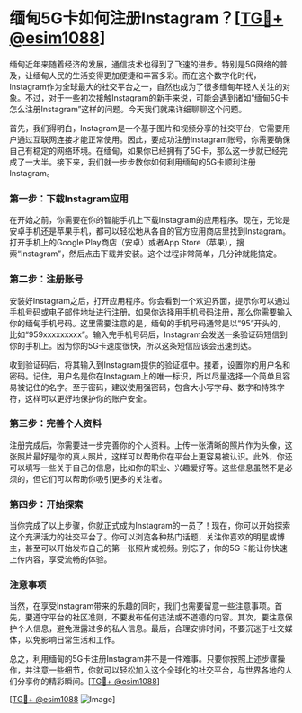 # 缅甸5G卡如何注册Instagram？[[TG💪+ @esim1088](https://t.me/s/esim1088)]

缅甸近年来随着经济的发展，通信技术也得到了飞速的进步。特别是5G网络的普及，让缅甸人民的生活变得更加便捷和丰富多彩。而在这个数字化时代，Instagram作为全球最大的社交平台之一，自然也成为了很多缅甸年轻人关注的对象。不过，对于一些初次接触Instagram的新手来说，可能会遇到诸如“缅甸5G卡怎么注册Instagram”这样的问题。今天我们就来详细聊聊这个问题。

首先，我们得明白，Instagram是一个基于图片和视频分享的社交平台，它需要用户通过互联网连接才能正常使用。因此，要成功注册Instagram账号，你需要确保自己有稳定的网络环境。在缅甸，如果你已经拥有了5G卡，那么这一步就已经完成了一大半。接下来，我们就一步步教你如何利用缅甸的5G卡顺利注册Instagram。

### 第一步：下载Instagram应用

在开始之前，你需要在你的智能手机上下载Instagram的应用程序。现在，无论是安卓手机还是苹果手机，都可以轻松地从各自的官方应用商店里找到Instagram。打开手机上的Google Play商店（安卓）或者App Store（苹果），搜索“Instagram”，然后点击下载并安装。这个过程非常简单，几分钟就能搞定。

### 第二步：注册账号

安装好Instagram之后，打开应用程序。你会看到一个欢迎界面，提示你可以通过手机号码或电子邮件地址进行注册。如果你选择用手机号码注册，那么你需要输入你的缅甸手机号码。这里需要注意的是，缅甸的手机号码通常是以“95”开头的，比如“959xxxxxxxxx”。输入完手机号码后，Instagram会发送一条验证码短信到你的手机上。因为你的5G卡速度很快，所以这条短信应该会迅速到达。

收到验证码后，将其输入到Instagram提供的验证框中。接着，设置你的用户名和密码。记住，用户名是你在Instagram上的唯一标识，所以尽量选择一个简单且容易被记住的名字。至于密码，建议使用强密码，包含大小写字母、数字和特殊字符，这样可以更好地保护你的账户安全。

### 第三步：完善个人资料

注册完成后，你需要进一步完善你的个人资料。上传一张清晰的照片作为头像，这张照片最好是你的真人照片，这样可以帮助你在平台上更容易被认识。此外，你还可以填写一些关于自己的信息，比如你的职业、兴趣爱好等。这些信息虽然不是必须的，但它们可以帮助你吸引更多的关注者。

### 第四步：开始探索

当你完成了以上步骤，你就正式成为Instagram的一员了！现在，你可以开始探索这个充满活力的社交平台了。你可以浏览各种热门话题，关注你喜欢的明星或博主，甚至可以开始发布自己的第一张照片或视频。别忘了，你的5G卡能让你快速上传内容，享受流畅的体验。

### 注意事项

当然，在享受Instagram带来的乐趣的同时，我们也需要留意一些注意事项。首先，要遵守平台的社区准则，不要发布任何违法或不道德的内容。其次，要注意保护个人信息，避免泄露过多的私人信息。最后，合理安排时间，不要沉迷于社交媒体，以免影响日常生活和工作。

总之，利用缅甸的5G卡注册Instagram并不是一件难事。只要你按照上述步骤操作，并注意一些细节，你就可以轻松加入这个全球化的社交平台，与世界各地的人们分享你的精彩瞬间。[[TG💪+ @esim1088](https://t.me/s/esim1088)]

[[TG💪+ @esim1088](https://t.me/s/esim1088) ![Image](https://i.postimg.cc/4NQfJmqS/Snipaste-2025-05-13-00-14-12.png)]